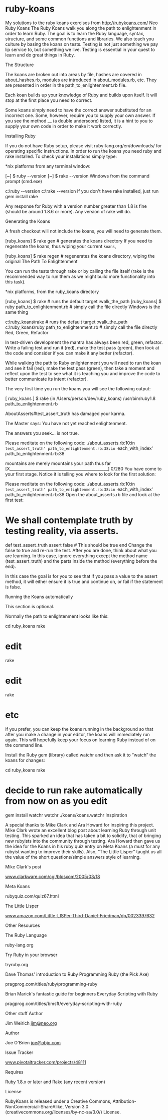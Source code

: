 # ruby-koans
My solutions to the ruby koans exercises from http://rubykoans.com/
Neo Ruby Koans
The Ruby Koans walk you along the path to enlightenment in order to learn Ruby. The goal is to learn the Ruby language, syntax, structure, and some common functions and libraries. We also teach you culture by basing the koans on tests. Testing is not just something we pay lip service to, but something we live. Testing is essential in your quest to learn and do great things in Ruby.

The Structure

The koans are broken out into areas by file, hashes are covered in about_hashes.rb, modules are introduced in about_modules.rb, etc. They are presented in order in the path_to_enlightenment.rb file.

Each koan builds up your knowledge of Ruby and builds upon itself. It will stop at the first place you need to correct.

Some koans simply need to have the correct answer substituted for an incorrect one. Some, however, require you to supply your own answer. If you see the method __ (a double underscore) listed, it is a hint to you to supply your own code in order to make it work correctly.

Installing Ruby

If you do not have Ruby setup, please visit ruby-lang.org/en/downloads/ for operating specific instructions. In order to run the koans you need ruby and rake installed. To check your installations simply type:

*nix platforms from any terminal window:

[~] $ ruby --version
[~] $ rake --version
Windows from the command prompt (cmd.exe)

c:\ruby --version
c:\rake --version
If you don't have rake installed, just run gem install rake

Any response for Ruby with a version number greater than 1.8 is fine (should be around 1.8.6 or more). Any version of rake will do.

Generating the Koans

A fresh checkout will not include the koans, you will need to generate them.

[ruby_koans] $ rake gen                       # generates the koans directory
If you need to regenerate the koans, thus wiping your current `koans`,

[ruby_koans] $ rake regen                     # regenerates the koans directory, wiping the original
The Path To Enlightenment

You can run the tests through rake or by calling the file itself (rake is the recommended way to run them as we might build more functionality into this task).

*nix platforms, from the ruby_koans directory

[ruby_koans] $ rake                           # runs the default target :walk_the_path
[ruby_koans] $ ruby path_to_enlightenment.rb  # simply call the file directly
Windows is the same thing

c:\ruby_koans\rake                             # runs the default target :walk_the_path
c:\ruby_koans\ruby path_to_enlightenment.rb    # simply call the file directly
Red, Green, Refactor

In test-driven development the mantra has always been red, green, refactor. Write a failing test and run it (red), make the test pass (green), then look at the code and consider if you can make it any better (refactor).

While walking the path to Ruby enlightenment you will need to run the koan and see it fail (red), make the test pass (green), then take a moment and reflect upon the test to see what it is teaching you and improve the code to better communicate its intent (refactor).

The very first time you run the koans you will see the following output:

[ ruby_koans ] $ rake
(in /Users/person/dev/ruby_koans)
/usr/bin/ruby1.8 path_to_enlightenment.rb

AboutAsserts#test_assert_truth has damaged your karma.

The Master says:
You have not yet reached enlightenment.

The answers you seek...
<false> is not true.

Please meditate on the following code:
./about_asserts.rb:10:in `test_assert_truth'
path_to_enlightenment.rb:38:in `each_with_index'
path_to_enlightenment.rb:38

mountains are merely mountains
your path thus far [X_________________________________________________] 0/280
You have come to your first stage. Notice it is telling you where to look for the first solution:

Please meditate on the following code:
./about_asserts.rb:10:in `test_assert_truth'
path_to_enlightenment.rb:38:in `each_with_index'
path_to_enlightenment.rb:38
Open the about_asserts.rb file and look at the first test:

# We shall contemplate truth by testing reality, via asserts.
def test_assert_truth
  assert false                # This should be true
end
Change the false to true and re-run the test. After you are done, think about what you are learning. In this case, ignore everything except the method name (test_assert_truth) and the parts inside the method (everything before the end).

In this case the goal is for you to see that if you pass a value to the assert method, it will either ensure it is true and continue on, or fail if the statement is false.

Running the Koans automatically

This section is optional.

Normally the path to enlightenment looks like this:

cd ruby_koans
rake
# edit
rake
# edit
rake
# etc
If you prefer, you can keep the koans running in the background so that after you make a change in your editor, the koans will immediately run again. This will hopefully keep your focus on learning Ruby instead of on the command line.

Install the Ruby gem (library) called watchr and then ask it to “watch” the koans for changes:

cd ruby_koans
rake
# decide to run rake automatically from now on as you edit
gem install watchr
watchr ./koans/koans.watchr
Inspiration

A special thanks to Mike Clark and Ara Howard for inspiring this project. Mike Clark wrote an excellent blog post about learning Ruby through unit testing. This sparked an idea that has taken a bit to solidify, that of bringing new rubyists into the community through testing. Ara Howard then gave us the idea for the Koans in his ruby quiz entry on Meta Koans (a must for any rubyist wanting to improve their skills). Also, “The Little Lisper” taught us all the value of the short questions/simple answers style of learning.

Mike Clark's post

www.clarkware.com/cgi/blosxom/2005/03/18

Meta Koans

rubyquiz.com/quiz67.html

The Little Lisper

www.amazon.com/Little-LISPer-Third-Daniel-Friedman/dp/0023397632

Other Resources

The Ruby Language

ruby-lang.org

Try Ruby in your browser

tryruby.org

Dave Thomas' introduction to Ruby Programming Ruby (the Pick Axe)

pragprog.com/titles/ruby/programming-ruby

Brian Marick's fantastic guide for beginners Everyday Scripting with Ruby

pragprog.com/titles/bmsft/everyday-scripting-with-ruby

Other stuff
Author

Jim Weirich <jim@neo.org>

Author

Joe O'Brien <joe@objo.com>

Issue Tracker

www.pivotaltracker.com/projects/48111

Requires

Ruby 1.8.x or later and Rake (any recent version)

License


RubyKoans is released under a Creative Commons, Attribution-NonCommercial-ShareAlike, Version 3.0 (creativecommons.org/licenses/by-nc-sa/3.0/) License.
